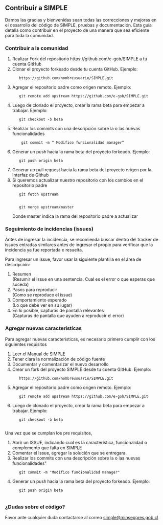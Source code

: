 
## Contribuir a SIMPLE
Damos las gracias y bienvenidas sean todas las correcciones y mejoras en el desarrollo del código de SIMPLE, pruebas y documentación. 
Esta guía detalla como contribuir en el proyecto de una manera que sea eficiente para toda la comunidad.

### Contribuir a la comunidad
<ol>
<li> Realizar Fork del repositorio https://github.com/e-gob/SIMPLE a tu cuenta GitHub</li>

<li> Clonar el proyecto forkeado desde tu cuenta GitHub. Ejemplo: </li>
   <code>
   https://github.com/nombreusuario/SIMPLE.git
   </code>

<li> Agregar el repositorio padre como origen remoto. Ejemplo:</li>
   <code>
   git remote add upstream https://github.com/e-gob/SIMPLE.git
   </code>

<li> Luego de clonado el proyecto, crear la rama beta para empezar a trabajar. Ejemplo:</li>
   <code>
   git checkout -b beta
   </code>

<li> Realizar los commits con una descripción sobre la o las nuevas  funcionalidades </li>
	<code>
	git commit -m “ Modifico funcionalidad manager”
	</code>

<li> Generar un push hacia la rama beta del proyecto forkeado. Ejemplo:</li>
   <code>
   git push origin beta
   </code>

<li> Generar un pull request hacia la rama beta del proyecto origen por la interfaz de Github</li>

<li> Si queremos actualizar nuestro repositorio con los cambios en el repositorio padre </li>
   <code>
   git fetch upstream
   </code><br>
   <code>
   git merge upstream/master
   </code><br>
   Donde master indica la rama del repositorio padre a actualizar

</ol>

### Seguimiento de incidencias (issues)
Antes de ingresar la incidencia, se recomienda buscar dentro del tracker de issues entradas similares 
antes de ingresar el propio para verificar que la incidencia ya fue reportada o resuelta.

Para ingresar un issue, favor usar la siguiente plantilla en el área de descripción:

<ol>
<li> Resumen</li>
(Resumir el issue en una sentencia. Cual es el error o que esperas que suceda)

<li> Pasos para reproducir</li>
(Como se reproduce el issue)

<li> Comportamiento esperado</li>
(Lo que debe ver en su lugar)

<li> En lo posible, capturas de pantalla relevantes</li>
(Capturas de pantalla que ayuden a reproducir el error)
</ol>

### Agregar nuevas características
Para agregar nuevas caracteristicas, es necesario primero cumplir con los siguientes requisitos
<ol>
<li> Leer el Manual de SIMPLE</li>

<li> Tener clara la normalización de código fuente</li>

<li> Documentar y comentarizar el nuevo desarrollo</li>

<li> Crear un fork del proyecto SIMPLE desde tu cuenta GitHub. Ejemplo:</li>
   <code>
   https://github.com/nombreusuario/SIMPLE.git
   </code>
<li> Agregar el repositorio padre como origen remoto. Ejemplo:</li>
   <code>
   git remote add upstream https://github.com/e-gob/SIMPLE.git
   </code>
<li> Luego de clonado el proyecto, crear la rama beta para empezar a trabajar. Ejemplo:</li>
   <code>
   git checkout -b beta
   </code>
</ol>
Una vez que se cumplan los pre requisitos,
<ol>
<li> Abrir un ISSUE, indicando cual es la caracteristica, funcionalidad o complemento que falta en SIMPLE</li>

<li> Comentar el Issue, agregar la solución que se entregara.</li>

<li> Realizar los commits con una descripción sobre la o las nuevas funcionalidades"</li>
   <code>
   git commit -m "Modifico funcionalidad manager"
   </code>
<li> Generar un push hacia la rama beta del proyecto forkeado. Ejemplo:</li>
   <code>
   git push origin beta
   </code>
</ol>

### ¿Dudas sobre el código?
Favor ante cualquier duda contactarse al correo simple@minsegpres.gob.cl



